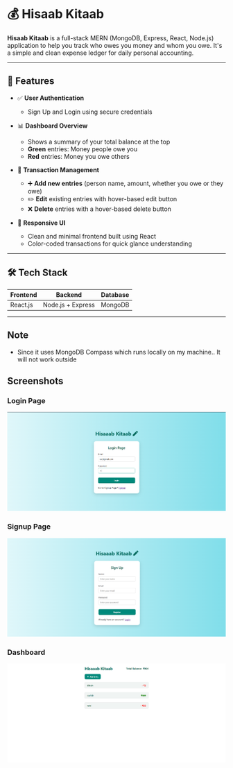 # 💰 Hisaab Kitaab

**Hisaab Kitaab** is a full-stack MERN (MongoDB, Express, React, Node.js) application to help you track who owes you money and whom you owe. It's a simple and clean expense ledger for daily personal accounting.

---

## 🔐 Features

- ✅ **User Authentication**
  - Sign Up and Login using secure credentials

- 📊 **Dashboard Overview**
  - Shows a summary of your total balance at the top
  - **Green** entries: Money people owe you
  - **Red** entries: Money you owe others

- 🧾 **Transaction Management**
  - ➕ **Add new entries** (person name, amount, whether you owe or they owe)
  - ✏️ **Edit** existing entries with hover-based edit button
  - ❌ **Delete** entries with a hover-based delete button

- 📱 **Responsive UI**
  - Clean and minimal frontend built using React
  - Color-coded transactions for quick glance understanding

---

## 🛠️ Tech Stack

| Frontend        | Backend         | Database      |
|----------------|-----------------|---------------|
| React.js        | Node.js + Express | MongoDB |

---

## Note
  - Since it uses MongoDB Compass which runs locally on my machine.. It will not work outside 

## Screenshots

### Login Page
![Login Page](frontend/public/images/Login.png)

### Signup Page
![Signup Page](frontend/public/images/Signup.png)

### Dashboard
![Dashboard](frontend/public/images/Dashboard.png)

